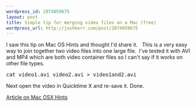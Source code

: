 ```yaml
--- 
wordpress_id: 2074059675
layout: post
title: Simple tip for merging video files on a Mac (free)
wordpress_url: http://joshkerr.com/post/2074059675
---
```

<p>I saw this tip on Mac OS Hints and thought I'd share it.   This is a very easy way to join together two video files into one large file.  I've tested it with AVI and MP4 which are both video container files so I can't say if it works on other file types.</p>
<pre>cat video1.avi video2.avi > video1and2.avi</pre>
<p>Next open the video in Quicktime X and re-save it.  Done.</p>
<p><a href="http://hints.macworld.com/article.php?story=20101105030030245">Article on Mac OSX Hints</a></p>
